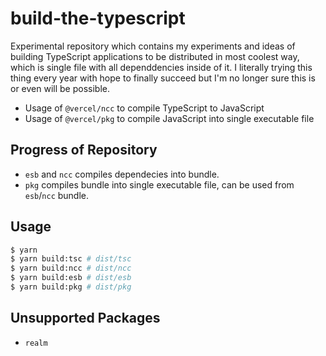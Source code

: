 # build-the-typescript

Experimental repository which contains my experiments and ideas of building TypeScript applications to be distributed in most coolest way, which is single file with all dependdencies inside of it. I literally trying this thing every year with hope to finally succeed but I'm no longer sure this is or even will be possible.

- Usage of `@vercel/ncc` to compile TypeScript to JavaScript
- Usage of `@vercel/pkg` to compile JavaScript into single executable file

## Progress of Repository
- `esb` and `ncc` compiles dependecies into bundle.
- `pkg` compiles bundle into single executable file, can be used from `esb`/`ncc` bundle.


## Usage

```bash
$ yarn
$ yarn build:tsc # dist/tsc
$ yarn build:ncc # dist/ncc
$ yarn build:esb # dist/esb
$ yarn build:pkg # dist/pkg
```

## Unsupported Packages

- `realm`